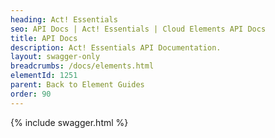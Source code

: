 ```yaml
---
heading: Act! Essentials
seo: API Docs | Act! Essentials | Cloud Elements API Docs
title: API Docs
description: Act! Essentials API Documentation.
layout: swagger-only
breadcrumbs: /docs/elements.html
elementId: 1251
parent: Back to Element Guides
order: 90
---
```


{% include swagger.html %}

